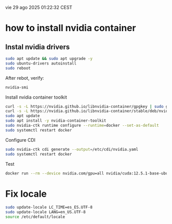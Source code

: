 vie 29 ago 2025 01:22:32 CEST
# how to install nvidia container
## Instal nvidia drivers
```bash
sudo apt update && sudo apt upgrade -y
sudo ubuntu-drivers autoinstall
sudo reboot
```
After rebot, verify:


```bash
nvidia-smi
```

Install nvidia container toolkit
```bash
curl -s -L https://nvidia.github.io/libnvidia-container/gpgkey | sudo gpg --dearmor -o /usr/share/keyrings/nvidia-container-toolkit.gpg
curl -s -L https://nvidia.github.io/libnvidia-container/stable/deb/nvidia-container-toolkit.list | sed 's#deb https://#deb [signed-by=/usr/share/keyrings/nvidia-container-toolkit.gpg] https://#' | sudo tee /etc/apt/sources.list.d/nvidia-container-toolkit.list
sudo apt update
sudo apt install -y nvidia-container-toolkit
sudo nvidia-ctk runtime configure --runtime=docker --set-as-default
sudo systemctl restart docker
```

Configure CDI
```bash
sudo nvidia-ctk cdi generate --output=/etc/cdi/nvidia.yaml
sudo systemctl restart docker
```

Test
```bash
docker run --rm --device nvidia.com/gpu=all nvidia/cuda:12.5.1-base-ubuntu22.04 nvidia-smi
```

# Fix locale
```bash
sudo update-locale LC_TIME=es_ES.UTF-8
sudo update-locale LANG=en_US.UTF-8
source /etc/default/locale
```


